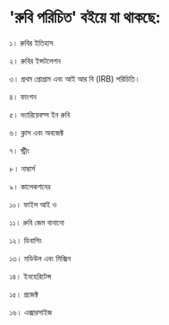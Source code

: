 # 'রুবি পরিচিত' বইয়ে যা থাকছে:

১। রুবির ইতিহাস

২। রুবির ইন্সটলেশন

৩। প্রথম প্রোগ্রাম এবং আই আর বি \(IRB\) পরিচিতি।

৪। ফাংশন

৫। ভ্যারিয়েবল্স ইন রুবি

৬। ক্লাস এবং অবজেক্ট

৭। স্ট্রীং

৮। নাম্বার্স

৯। কালেকশনের

১০। ফাইল আই ও

১১। রুবি জেম বানানো

১২। ডিবাগিং

১৩। মডিউল এবং মিক্সিন

১৪। ইনহেরিটেন্স

১৫। প্রজেক্ট

১৬। এক্সারসাইজ

